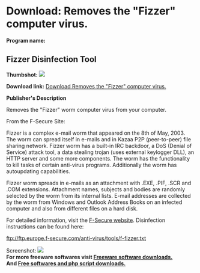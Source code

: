 # Download: Removes the "Fizzer" computer virus.

**Program name:**

## Fizzer Disinfection Tool

  
**Thumbshot:** ![](http://www.freewarefiles.com/screenshot/nopic.gif)   
  
**Download link:** [Download Removes the "Fizzer" computer virus.](http://freesoftwares.boysofts.com/Fizzer-Disinfection-Tool_program_6353.html)  
  


**Publisher's Description**  
  


Removes the "Fizzer" worm computer virus from your computer. 

From the F-Secure Site:

Fizzer is a complex e-mail worm that appeared on the 8th of May, 2003. The worm can spread itself in e-mails and in Kazaa P2P (peer-to-peer) file sharing network. Fizzer worm has a built-in IRC backdoor, a DoS (Denial of Service) attack tool, a data stealing trojan (uses external keylogger DLL), an HTTP server and some more components. The worm has the functionality to kill tasks of certain anti-virus programs. Additionally the worm has autoupdating capabilities. 

Fizzer worm spreads in e-mails as an attachment with .EXE, .PIF, .SCR and .COM extensions. Attachment names, subjects and bodies are randomly selected by the worm from its internal lists. E-mail addresses are collected by the worm from Windows and Outlook Address Books on an infected computer and also from different files on a hard disk.

For detailed information, visit the [F-Secure website](http://www.f-secure.com/v-descs/fizzer.shtml). Disinfection instructions can be found here: 

[ftp://ftp.europe.f-secure.com/anti-virus/tools/f-fizzer.txt ](ftp://ftp.europe.f-secure.com/anti-virus/tools/f-fizzer.txt)

  
  
Screenshot: ![](http://www.freewarefiles.com/screenshot/nopic.gif)   
**For more freeware softwares visit [Freeware software downloads.](http://freesoftwares.boysofts.com/)**   
**And [Free softwares and php script downloads.](http://www.boysofts.com/)**

